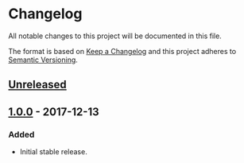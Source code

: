 # Changelog
All notable changes to this project will be documented in this file.

The format is based on [Keep a Changelog](http://keepachangelog.com/en/1.0.0/)
and this project adheres to [Semantic Versioning](http://semver.org/spec/v2.0.0.html).

## [Unreleased]

## [1.0.0] - 2017-12-13
### Added
- Initial stable release.

[Unreleased]: https://github.com/Comcast/wrp-c/compare/1.0.0...HEAD
[1.0.0]: https://github.com/olivierlacan/keep-a-changelog/compare/0.0.1...1.0.0
